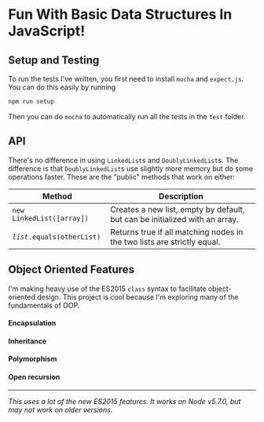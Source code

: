 # Fun With Basic Data Structures In JavaScript!

## Setup and Testing

To run the tests I've written, you first need to install `mocha` and `expect.js`. You can do this easily by running

```bash
npm run setup
```

Then you can do `mocha` to automatically run all the tests in the `test` folder.

## API

There's no difference in using `LinkedList`s and `DoublyLinkedList`s. The difference is that `DoublyLinkedList`s use slightly more memory but do some operations faster. These are the "public" methods that work on either:

| Method | Description |
| --- | --- |
| `new LinkedList([array])` | Creates a new list, empty by default, but can be initialized with an array. |
| *`list`*`.equals(otherList)` | Returns true if all matching nodes in the two lists are strictly equal. |


## Object Oriented Features

I'm making heavy use of the ES2015 `class` syntax to facilitate object-oriented design. This project is cool because I'm exploring many of the fundamentals of OOP.

#### Encapsulation

#### Inheritance

#### Polymorphism

#### Open recursion

***

_This uses a lot of the new ES2015 features. It works on Node v5.7.0, but may not work on older versions._
